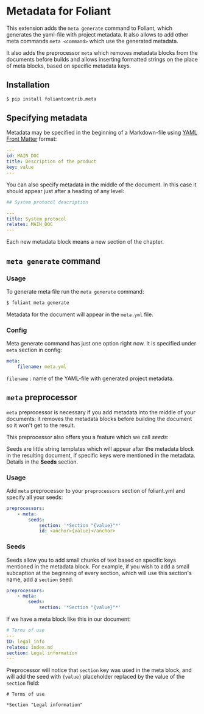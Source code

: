 # Metadata for Foliant

This extension adds the `meta generate` command to Foliant, which generates the yaml-file with project metadata. It also allows to add other meta commands `meta <command>` which use the generated metadata.

It also adds the preprocessor `meta` which removes metadata blocks from the documents before builds and allows inserting formatted strings on the place of meta blocks, based on specific metadata keys.

## Installation

```bash
$ pip install foliantcontrib.meta
```

## Specifying metadata

Metadata may be specified in the beginning of a Markdown-file using [YAML Front Matter](http://www.yaml.org/spec/1.2/spec.html#id2760395) format:

```yaml
---
id: MAIN_DOC
title: Description of the product
key: value
---
```

You can also specify metadata in the middle of the document. In this case it should appear just after a heading of any level:

```yaml
## System protocol description

---
title: System protocol
relates: MAIN_DOC
---

```

Each new metadata block means a new section of the chapter.

## `meta generate` command

### Usage

To generate meta file run the `meta generate` command:

```bash
$ foliant meta generate
```

Metadata for the document will appear in the `meta.yml` file.

### Config

Meta generate command has just one option right now. It is specified under `meta` section in config:

```yaml
meta:
    filename: meta.yml
```

`filename`
:   name of the YAML-file with generated project metadata.

## `meta` preprocessor

`meta` preprocessor is necessary if you add metadata into the middle of your documents: it removes the metadata blocks before building the document so it won't get to the result.

This preprocessor also offers you a feature which we call *seeds*:

Seeds are little string templates which will appear after the metadata block in the resulting document, if specific keys were mentioned in the metadata. Details in the **Seeds** section.

### Usage

Add `meta` preprocessor to your `preprocessors` section of foliant.yml and specify all your seeds:

```yaml
preprocessors:
    - meta:
        seeds:
            section: '*Section "{value}"*'
            id: <anchor>{value}</anchor>
```

### Seeds

Seeds allow you to add small chunks of text based on specific keys mentioned in the metadata block. For example, if you wish to add a small subcaption at the beginning of every section, which will use this section's name, add a `section` seed:

```yaml
preprocessors:
    - meta:
        seeds:
            section: '*Section "{value}"*'
```

If we have a meta block like this in our document:

```yaml
# Terms of use
---
ID: legal_info
relates: index.md
section: Legal information
---
```

Preprocessor will notice that `section` key was used in the meta block, and will add the seed with `{value}` placeholder replaced by the value of the `section` field:

```
# Terms of use

*Section "Legal information"
```
